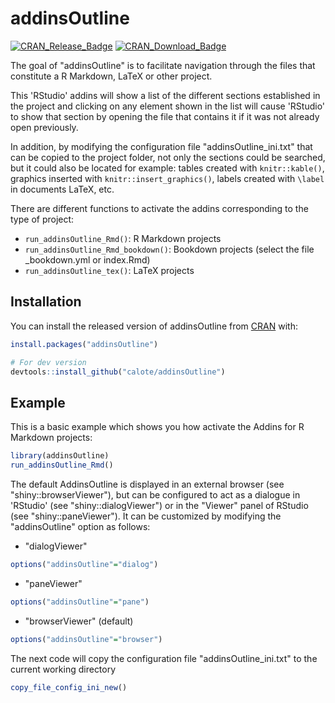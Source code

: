 # addinsOutline


<!-- badges: start -->
[![CRAN\_Release\_Badge](http://www.r-pkg.org/badges/version-ago/addinsOutline)](https://CRAN.R-project.org/package=addinsOutline) [![CRAN\_Download\_Badge](http://cranlogs.r-pkg.org/badges/addinsOutline)](https://CRAN.R-project.org/package=addinsOutline)
<!-- badges: end -->

The goal of "addinsOutline" is to facilitate navigation through the files that constitute a R Markdown, LaTeX or other project.

This 'RStudio' addins will show a list of the different sections established in the project and clicking on any element shown in the list will cause 'RStudio' to show that section by opening the file that contains it if it was not already open previously.

In addition, by modifying the configuration file "addinsOutline_ini.txt" that can be copied to the project folder, not only the sections could be searched, but it could also be located for example: tables created with `knitr::kable()`, graphics inserted with `knitr::insert_graphics()`, labels created with `\label` in documents LaTeX, etc.

There are different functions to activate the addins corresponding to the type of project:

- `run_addinsOutline_Rmd()`: R Markdown projects
- `run_addinsOutline_Rmd_bookdown()`: Bookdown projects (select the file _bookdown.yml or index.Rmd)
- `run_addinsOutline_tex()`: LaTeX projects


## Installation

You can install the released version of addinsOutline from [CRAN](https://CRAN.R-project.org) with:

``` r
install.packages("addinsOutline")

# For dev version
devtools::install_github("calote/addinsOutline")
```

## Example

This is a basic example which shows you how activate the Addins for R Markdown projects:

``` r
library(addinsOutline)
run_addinsOutline_Rmd()
```

The default AddinsOutline is displayed in an external browser (see "shiny::browserViewer"), but can be configured to act as a dialogue in 'RStudio' (see "shiny::dialogViewer") or in the "Viewer" panel of RStudio (see "shiny::paneViewer"). It can be customized by modifying the "addinsOutline" option as follows:

- "dialogViewer"
``` r
options("addinsOutline"="dialog")
```

- "paneViewer"
``` r
options("addinsOutline"="pane")
```

- "browserViewer" (default)
``` r
options("addinsOutline"="browser")
```



The next code will copy the configuration file "addinsOutline_ini.txt" to the current working directory

``` r
copy_file_config_ini_new()
```
